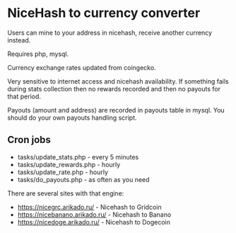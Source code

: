 # NiceHash to currency converter
Users can mine to your address in nicehash, receive another currency instead.

Requires php, mysql.

Currency exchange rates updated from coingecko.

Very sensitive to internet access and nicehash availability. If something fails during stats collection then no rewards recorded and then no payouts for that period.

Payouts (amount and address) are recorded in payouts table in mysql. You should do your own payouts handling script.

## Cron jobs
* tasks/update_stats.php - every 5 minutes
* tasks/update_rewards.php - hourly
* tasks/update_rate.php - hourly
* tasks/do_payouts.php - as often as you need

There are several sites with that engine:
* https://nicegrc.arikado.ru/ - Nicehash to Gridcoin
* https://nicebanano.arikado.ru/ - Nicehash to Banano
* https://nicedoge.arikado.ru/ - Nicehash to Dogecoin
